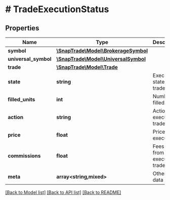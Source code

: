 # # TradeExecutionStatus

## Properties

Name | Type | Description | Notes
------------ | ------------- | ------------- | -------------
**symbol** | [**\SnapTrade\Model\BrokerageSymbol**](BrokerageSymbol.md) |  | [optional]
**universal_symbol** | [**\SnapTrade\Model\UniversalSymbol**](UniversalSymbol.md) |  | [optional]
**trade** | [**\SnapTrade\Model\Trade**](Trade.md) |  | [optional]
**state** | **string** | Execution state of a trade | [optional]
**filled_units** | **int** | Number of filled units | [optional]
**action** | **string** | Action of executed trade | [optional]
**price** | **float** | Price of execution | [optional]
**commissions** | **float** | Fees paid from executing trade | [optional]
**meta** | **array<string,mixed>** | Other misc. data | [optional]

[[Back to Model list]](../../README.md#models) [[Back to API list]](../../README.md#endpoints) [[Back to README]](../../README.md)
